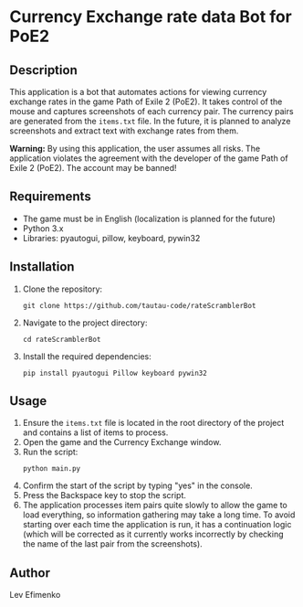 # Currency Exchange rate data Bot for PoE2

## Description

This application is a bot that automates actions for viewing currency exchange rates in the game Path of Exile 2 (PoE2). It takes control of the mouse and captures screenshots of each currency pair. The currency pairs are generated from the `items.txt` file. In the future, it is planned to analyze screenshots and extract text with exchange rates from them.

**Warning:** By using this application, the user assumes all risks. The application violates the agreement with the developer of the game Path of Exile 2 (PoE2). The account may be banned!

## Requirements

- The game must be in English (localization is planned for the future)
- Python 3.x
- Libraries: pyautogui, pillow, keyboard, pywin32

## Installation

1. Clone the repository:
   ```
   git clone https://github.com/tautau-code/rateScramblerBot
   ```
2. Navigate to the project directory:
   ```
   cd rateScramblerBot
   ```
3. Install the required dependencies:
   ```
   pip install pyautogui Pillow keyboard pywin32
   ```

## Usage

1. Ensure the `items.txt` file is located in the root directory of the project and contains a list of items to process.
2. Open the game and the Currency Exchange window.
3. Run the script:
   ```
   python main.py
   ```
4. Confirm the start of the script by typing "yes" in the console.
5. Press the Backspace key to stop the script.
6. The application processes item pairs quite slowly to allow the game to load everything, so information gathering may take a long time. To avoid starting over each time the application is run, it has a continuation logic (which will be corrected as it currently works incorrectly by checking the name of the last pair from the screenshots).

## Author

Lev Efimenko